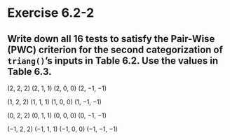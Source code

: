 # Exercise 6.2-2

## Write down all 16 tests to satisfy the Pair-Wise (PWC) criterion for the second categorization of `triang()`’s inputs in Table 6.2. Use the values in Table 6.3.

(2, 2, 2)	(2, 1, 1)	(2, 0, 0)	(2, −1, −1)

(1, 2, 2)	(1, 1, 1)	(1, 0, 0)	(1, −1, −1)

(0, 2, 2)	(0, 1, 1)	(0, 0, 0)	(0, −1, −1)

(−1, 2, 2)	(−1, 1, 1)	(−1, 0, 0)	(−1, −1, −1)